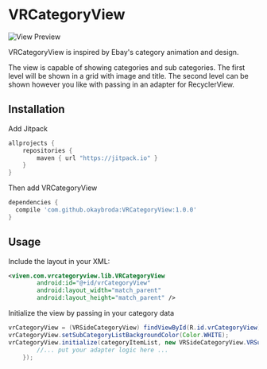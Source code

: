 # VRCategoryView

![View Preview](https://github.com/okaybroda/VRCategoryView/blob/master/preview.gif?raw=true)

VRCategoryView is inspired by Ebay's category animation and design.

The view is capable of showing categories and sub categories. The first level will be shown in a grid with image and title. The second level can be shown however you like with passing in an adapter for RecyclerView.

## Installation
Add Jitpack
```gradle
allprojects {
    repositories {
        maven { url "https://jitpack.io" }
    }
}
```

Then add VRCategoryView
```gradle
dependencies {
  compile 'com.github.okaybroda:VRCategoryView:1.0.0'
}
```
## Usage
Include the layout in your XML:
```xml
<viven.com.vrcategoryview.lib.VRCategoryView
        android:id="@+id/vrCategoryView"
        android:layout_width="match_parent"
        android:layout_height="match_parent" />
```
Initialize the view by passing in your category data
```java
vrCategoryView = (VRSideCategoryView) findViewById(R.id.vrCategoryView);
vrCategoryView.setSubCategoryListBackgroundColor(Color.WHITE);
vrCategoryView.initialize(categoryItemList, new VRSideCategoryView.VRSubCategoryAdapter<ViewHolder>() { 
        //... put your adapter logic here ...
    });
```
